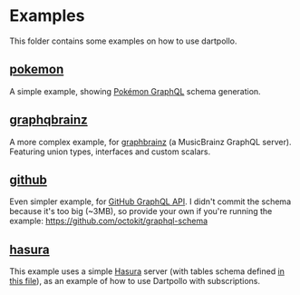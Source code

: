 # **Examples**

This folder contains some examples on how to use dartpollo.

## [**pokemon**](./pokemon)

A simple example, showing [Pokémon GraphQL](https://graphql-pokemon.now.sh/) schema generation.

## [**graphqbrainz**](./graphbrainz)

A more complex example, for [graphbrainz](https://graphbrainz.herokuapp.com) (a MusicBrainz GraphQL server). Featuring union types, interfaces and custom scalars.

## [**github**](./github)

Even simpler example, for [GitHub GraphQL API](https://graphbrainz.herokuapp.com). I didn't commit the schema because it's too big (~3MB), so provide your own if you're running the example: https://github.com/octokit/graphql-schema

## [**hasura**](./hasura)

This example uses a simple [Hasura](https://hasura.io/) server (with tables schema defined [in this file](./hasura/hasura.sql)), as an example of how to use Dartpollo with subscriptions.
